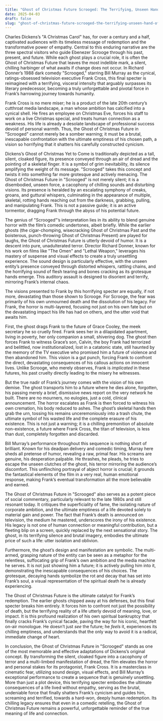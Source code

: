 ```yaml
---
title: "Ghost of Christmas Future Scrooged: The Terrifying, Unseen Hand of Fate in Frank Cross’s Redemption"
date: 2025-04-03
draft: false
slug: "ghost-of-christmas-future-scrooged-the-terrifying-unseen-hand-of-fate-in-frank-crosss-redemption" 
---
```


Charles Dickens’s "A Christmas Carol" has, for over a century and a half, captivated audiences with its timeless message of redemption and the transformative power of empathy. Central to this enduring narrative are the three spectral visitors who guide Ebenezer Scrooge through his past, present, and future. While each ghost plays a crucial role, it is often the Ghost of Christmas Future that leaves the most indelible mark, a silent, chilling harbinger of what awaits if change does not occur. In Richard Donner’s 1988 dark comedy "Scrooged," starring Bill Murray as the cynical, ratings-obsessed television executive Frank Cross, this final specter is reimagined with a terrifying, visceral intensity that arguably surpasses its literary predecessor, becoming a truly unforgettable and pivotal force in Frank’s harrowing journey towards humanity.

Frank Cross is no mere miser; he is a product of the late 20th century’s cutthroat media landscape, a man whose ambition has calcified into a cynical shell. He fires an employee on Christmas Eve, forces his staff to work on a live Christmas special, and treats human connection as a weakness. His life is already a desolate landscape of professional success devoid of personal warmth. Thus, the Ghost of Christmas Future in "Scrooged" cannot merely be a somber warning; it must be a brutal, inescapable confrontation with the ultimate emptiness of his chosen path, a vision so horrifying that it shatters his carefully constructed cynicism.

Dickens’s Ghost of Christmas Yet to Come is traditionally depicted as a tall, silent, cloaked figure, its presence conveyed through an air of dread and the pointing of a skeletal finger. It is a symbol of grim inevitability, its silence amplifying the weight of its message. "Scrooged" takes this concept and twists it into something far more grotesque and actively menacing. The Ghost of Christmas Future in "Scrooged" is not merely silent; it is a disembodied, unseen force, a cacophony of chilling sounds and disturbing visions. Its presence is heralded by an escalating symphony of creaks, groans, and guttural whispers, culminating in the appearance of multiple, skeletal, rotting hands reaching out from the darkness, grabbing, pulling, and manipulating Frank. This is not a passive guide; it is an active tormentor, dragging Frank through the abyss of his potential future.

The genius of "Scrooged"’s interpretation lies in its ability to blend genuine horror with the film’s comedic undertones, albeit briefly. While the earlier ghosts (the cigar-chomping, wisecracking Ghost of Christmas Past and the boisterous, punch-throwing Ghost of Christmas Present) are played for laughs, the Ghost of Christmas Future is utterly devoid of humor. It is a descent into pure, unadulterated terror. Director Richard Donner, known for his work on films like "The Omen" and "Lethal Weapon," leverages his mastery of suspense and visual effects to create a truly unsettling experience. The sound design is particularly effective, with the unseen entity’s presence conveyed through distorted whispers, rattling chains, and the horrifying sound of flesh tearing and bones cracking as its grotesque hands emerge. This auditory assault is designed to disorient and terrify, mirroring Frank’s internal chaos.

The visions presented to Frank by this horrifying specter are equally, if not more, devastating than those shown to Scrooge. For Scrooge, the fear was primarily of his own unmourned death and the dissolution of his legacy. For Frank, the horror is multi-layered, focusing not just on his own fate but on the devastating impact his life has had on others, and the utter void that awaits him.

First, the ghost drags Frank to the future of Grace Cooley, the meek secretary he so cruelly fired. Frank sees her in a dilapidated apartment, living in poverty, her only companion a small, shivering dog. The ghost then forces Frank to witness Grace’s son, Calvin, the boy Frank had terrorized and belittled, now institutionalized, lost in a catatonic state, still haunted by the memory of the TV executive who promised him a future of violence and then abandoned him. This vision is a gut punch, forcing Frank to confront the direct, devastating consequences of his callous actions on innocent lives. Unlike Scrooge, who merely observes, Frank is *implicated* in these futures, his past cruelty directly leading to the misery he witnesses.

But the true nadir of Frank’s journey comes with the vision of his own demise. The ghost transports him to a future where he dies alone, forgotten, his passing merely a brief, dismissive news report on the very network he built. There are no mourners, no eulogies, just a cold, clinical announcement. The horror escalates as Frank is then forced to witness his own cremation, his body reduced to ashes. The ghost’s skeletal hands then grab the urn, tossing his remains unceremoniously into a trash chute, the ultimate symbol of his wasted life and the complete erasure of his existence. This is not just a warning; it is a chilling premonition of absolute non-existence, a future where Frank Cross, the titan of television, is less than dust, completely forgotten and discarded.

Bill Murray’s performance throughout this sequence is nothing short of brilliant. Known for his deadpan delivery and comedic timing, Murray here sheds all pretense of humor, revealing a raw, primal fear. His screams are genuine, his desperation palpable. He thrashes, he pleads, he tries to escape the unseen clutches of the ghost, his terror mirroring the audience’s discomfort. This unflinching portrayal of abject horror is crucial; it grounds the fantastical elements of the film in a very real, human emotional response, making Frank’s eventual transformation all the more believable and earned.

The Ghost of Christmas Future in "Scrooged" also serves as a potent piece of social commentary, particularly relevant to the late 1980s and still resonant today. It critiques the superficiality of fame, the isolating nature of corporate ambition, and the ultimate emptiness of a life devoted solely to material gain and power. The fact that Frank’s death is announced on television, the medium he mastered, underscores the irony of his existence. His legacy is not one of human connection or meaningful contribution, but a fleeting blip on a screen, quickly replaced by the next sensational story. The ghost, in its terrifying silence and brutal imagery, embodies the ultimate price of such a life: utter isolation and oblivion.

Furthermore, the ghost’s design and manifestation are symbolic. The multi-armed, grasping nature of the entity can be seen as a metaphor for the relentless, suffocating grip of Frank’s own ambition and the media machine he serves. It is not just showing him a future; it is actively pulling him into it, demonstrating the inescapable consequences of his choices. The grotesque, decaying hands symbolize the rot and decay that has set into Frank’s soul, a visual representation of the spiritual death he is already experiencing.

The Ghost of Christmas Future is the ultimate catalyst for Frank’s redemption. The earlier ghosts chipped away at his defenses, but this final specter breaks him entirely. It forces him to confront not just the possibility of death, but the terrifying reality of a life utterly devoid of meaning, love, or impact. It is this profound realization of his own spiritual bankruptcy that finally cracks Frank’s cynical facade, paving the way for his iconic, heartfelt on-air monologue. He doesn’t just *see* the future; he *feels* it, experiences its chilling emptiness, and understands that the only way to avoid it is a radical, immediate change of heart.

In conclusion, the Ghost of Christmas Future in "Scrooged" stands as one of the most memorable and effective adaptations of Dickens’s original concept. By transforming the silent, cloaked figure into a cacophony of terror and a multi-limbed manifestation of dread, the film elevates the horror and personal stakes for its protagonist, Frank Cross. It is a masterclass in cinematic fear, utilizing sound design, visual effects, and Bill Murray’s exceptional performance to create a sequence that is genuinely unsettling. More than just a plot device, this terrifying specter embodies the ultimate consequences of a life lived without empathy, serving as the brutal, undeniable force that finally shatters Frank’s cynicism and guides him, screaming and terrified, towards a hard-won, deeply human redemption. Its chilling legacy ensures that even in a comedic retelling, the Ghost of Christmas Future remains a powerful, unforgettable reminder of the true meaning of life and connection.
